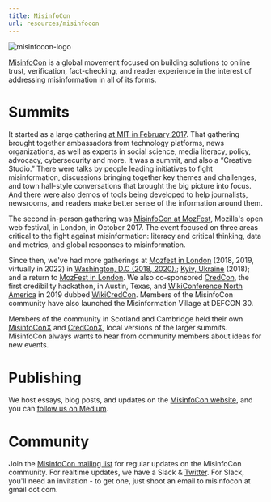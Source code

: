 ```yaml
---
title: MisinfoCon
url: resources/misinfocon
---
```

![misinfocon-logo](/content-images/resources/misinfocon_black.png)

[MisinfoCon](https://misinfocon.com) is a global movement focused on building solutions to online trust, verification, fact-checking, and reader experience in the interest of addressing misinformation in all of its forms.

# Summits

It started as a large gathering [at MIT in February 2017](https://misinfocon.com/misinfocon-a-summit-on-misinformation-feb-24-26-at-mit-media-lab-the-nieman-foundation-for-232507bd08a6). That gathering brought together ambassadors from technology platforms, news organizations, as well as experts in social science, media literacy, policy, advocacy, cybersecurity and more. It was a summit, and also a “Creative Studio.” There were talks by people leading initiatives to fight misinformation, discussions bringing together key themes and challenges, and town hall-style conversations that brought the big picture into focus. And there were also demos of tools being developed to help journalists, newsrooms, and readers make better sense of the information around them.

The second in-person gathering was [MisinfoCon at MozFest](https://misinfocon.com/misinfocon-is-back-well-see-you-at-the-mozilla-festival-in-london-fb8ea5f8c42b), Mozilla's open web festival, in London, in October 2017. The event focused on three areas critical to the fight against misinformation: literacy and critical thinking, data and metrics, and global responses to misinformation.

Since then, we've had more gatherings at [Mozfest in London](http://london.misinfocon.com) (2018, 2019, virtually in 2022) in [Washington, D.C (2018, 2020).](https://misinfocon.com/misinfocon-dc-recap-46d2d8ce96a4); [Kyiv, Ukraine](https://misinfocon.com/misinfocon-kyiv-recap-ca14026a7165) (2018); and a return to [MozFest in London](https://london.misinfocon.com/). We also co-sponsored [CredCon](https://www.credcon.org/), the first credibility hackathon, in Austin, Texas, and [WikiConference North America](https://wikiconference.org/wiki/2019/Main_Page) in 2019 dubbed [WikiCredCon](https://misinfocon.com/wikicredcon-record-number-of-attendees-participate-in-6th-annual-wikiconference-north-america-212d8c54b127). Members of the MisinfoCon community have also launched the Misinformation Village at DEFCON 30. 

Members of the community in Scotland and Cambridge held their own [MisinfoConX](https://misinfocon.com/misinfoconx-debut-making-waves-in-the-fight-against-misinformation-b1913810193) and [CredConX](https://twitter.com/credcoalition/status/1121411668871995394), local versions of the larger summits. MisinfoCon always wants to hear from community members about ideas for new events.

# Publishing

We host essays, blog posts, and updates on the [MisinfoCon website](https://misinfocon.com/), and you can [follow us on Medium](https://misinfocon.com).

# Community

Join the [MisinfoCon mailing list](http://eepurl.com/cBO3UX) for regular updates on the MisinfoCon community. For realtime updates, we have a Slack & [Twitter](https://twitter.com/misinfocon). For Slack, you'll need an invitation - to get one, just shoot an email to misinfocon at gmail dot com.

<!--This is dead

# Calendar

Are you heading to an event focused on information accuracy or news credibility? Want to continue the conversations started at MisinfoCon in other locations? Check out our [crowdsourced calendar of events](https://hackshackers.github.io/misinfocon-event-calendar/) and [add new events](https://docs.google.com/forms/d/e/1FAIpQLScK7dxcv9tQoRHwzMBs0rcarAKooGhIM3CQHc7_b-hZUd2w6Q/viewform?c=0&w=1).

-->

